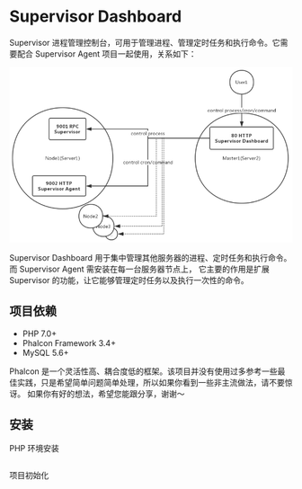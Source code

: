 # Supervisor Dashboard

Supervisor 进程管理控制台，可用于管理进程、管理定时任务和执行命令。它需要配合 Supervisor Agent 项目一起使用，关系如下：

![The relationship between Supervisor Dashboard and Supervisor Agent](resouces/img/supervisor-dashboard.jpg)

Supervisor Dashboard 用于集中管理其他服务器的进程、定时任务和执行命令。而 Supervisor Agent 需安装在每一台服务器节点上，
它主要的作用是扩展 Supervisor 的功能，让它能够管理定时任务以及执行一次性的命令。

## 项目依赖

- PHP 7.0+
- Phalcon Framework 3.4+
- MySQL 5.6+

Phalcon 是一个灵活性高、耦合度低的框架。该项目并没有使用过多参考一些最佳实践，只是希望简单问题简单处理，所以如果你看到一些非主流做法，请不要惊讶。
如果你有好的想法，希望您能跟分享，谢谢～

## 安装

PHP 环境安装

```bash

```

项目初始化

```apple js

```


